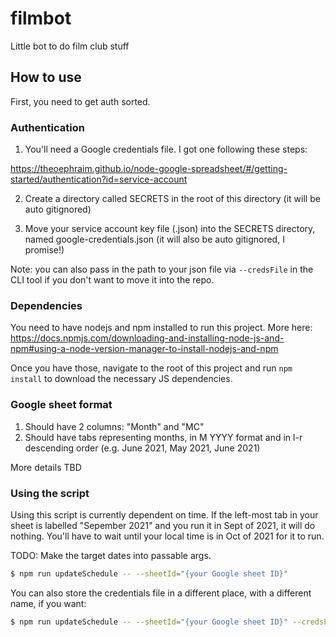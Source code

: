 # filmbot

Little bot to do film club stuff

## How to use

First, you need to get auth sorted.

### Authentication

1. You'll need a Google credentials file. I got one following these steps:

https://theoephraim.github.io/node-google-spreadsheet/#/getting-started/authentication?id=service-account

2. Create a directory called SECRETS in the root of this directory (it will be auto gitignored)

3. Move your service account key file (.json) into the SECRETS directory, named google-credentials.json (it will also be auto gitignored, I promise!)

Note: you can also pass in the path to your json file via `--credsFile` in the CLI tool if you don't want to move it into the repo.

### Dependencies

You need to have nodejs and npm installed to run this project. More here: https://docs.npmjs.com/downloading-and-installing-node-js-and-npm#using-a-node-version-manager-to-install-nodejs-and-npm

Once you have those, navigate to the root of this project and run `npm install` to download the necessary JS dependencies.

### Google sheet format

1. Should have 2 columns: "Month" and "MC"
2. Should have tabs representing months, in M YYYY format and in l-r descending order (e.g. June 2021, May 2021, June 2021)

More details TBD

### Using the script

Using this script is currently dependent on time. If the left-most tab in your sheet is labelled "Sepember 2021" and you run it in Sept of 2021, it will do nothing. You'll have to wait until your local time is in Oct of 2021 for it to run.

TODO: Make the target dates into passable args.

```sh
$ npm run updateSchedule -- --sheetId="{your Google sheet ID}"
```

You can also store the credentials file in a different place, with a different name, if you want:

```sh
$ npm run updateSchedule -- --sheetId="{your Google sheet ID}" --credsFile="/path/to/your/key-file.json"
```
